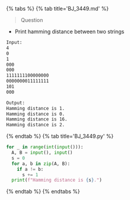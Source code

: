 {% tabs %}
{% tab title='BJ_3449.md' %}

> Question

* Print hamming distance between two strings

```txt
Input:
4
0
1
000
000
1111111100000000
0000000011111111
101
000

Output:
Hamming distance is 1.
Hamming distance is 0.
Hamming distance is 16.
Hamming distance is 2.
```

{% endtab %}
{% tab title='BJ_3449.py' %}

```py
for _ in range(int(input())):
  A, B = input(), input()
  s = 0
  for a, b in zip(A, B):
    if a != b:
      s += 1
  print(f"Hamming distance is {s}.")
```

{% endtab %}
{% endtabs %}
